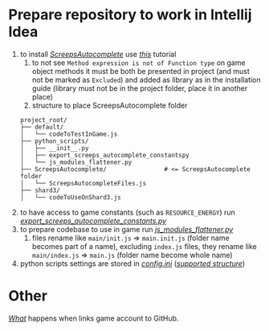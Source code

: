 # Prepare repository to work in Intellij Idea
1) to install [*ScreepsAutocomplete*](https://github.com/Garethp/ScreepsAutocomplete)
   use [*this*](https://github.com/Garethp/ScreepsAutocomplete#how-to-install) tutorial
    1) to not see `Method expression is not of Function type` on game object methods it must be both
       be presented in project (and must not be marked as `Excluded`)
       and added as library as in the installation guide
       (library must not be in the project folder, place it in another place)
    2) structure to place ScreepsAutocomplete folder
    ```
    project_root/
    ├── default/
    │   └── codeToTestInGame.js
    ├── python_scripts/
    │   ├── __init__.py
    │   ├── export_screeps_autocomplete_constantspy
    │   └── js_modules_flattener.py
    ├── ScreepsAutocomplete/                # <= ScreepsAutocomplete folder
    │   └── ScreepsAutocompleteFiles.js
    ├── shard3/
    │   └── codeToUseOnShard3.js
    ```
2) to have access to game constants (such as `RESOURCE_ENERGY`)
    run [*export_screeps_autocomplete_constants.py*](python_scripts/export_screeps_autocomplete_constants.py)
3) to prepare codebase to use in game 
   run [*js_modules_flattener.py*](python_scripts/js_modules_flattener.py)
    1) files rename like `main/init.js` => `main.init.js` (folder name becomes part of a name),
       excluding `index.js` files, they rename  like `main/index.js` => `main.js` (folder name become whole name)
4) python scripts settings are stored in [*config.ini*](python_scripts/config.ini)
   ([*supported structure*](https://docs.python.org/3/library/configparser.html#supported-ini-file-structure))

# Other
[*What*](https://screeps.com/forum/topic/806/what-happens-when-i-link-my-account-to-github/5)
happens when links game account to GitHub.
